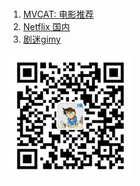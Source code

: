 
<br>


1. [MVCAT: 电影推荐](https://www.mvcat.com/)
1. [Netflix 国内](https://netflix.mom/vodshow/dongman-----------.html)
1. [剧迷gimy](http://gmtv1.lol/)

![](/img/qrcode_wechat.jpg)